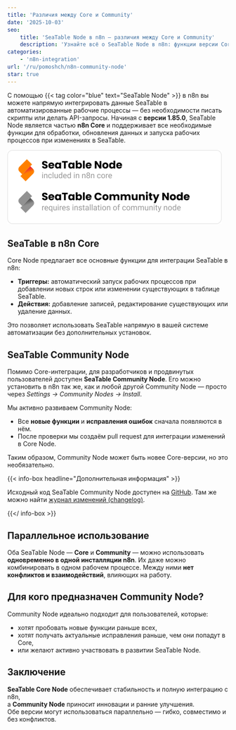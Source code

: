 ```yaml
---
title: 'Различия между Core и Community'
date: '2025-10-03'
seo:
    title: 'SeaTable Node в n8n – различия между Core и Community'
    description: 'Узнайте всё о SeaTable Node в n8n: функции версии Core, начиная с 1.85.0, преимущества Community Node и как использовать обе версии параллельно без конфликтов.'
categories:
    - 'n8n-integration'
url: '/ru/pomoshch/n8n-community-node'
star: true
---
```


С помощью {{< tag color="blue" text="SeaTable Node" >}} в n8n вы можете напрямую интегрировать данные SeaTable в автоматизированные рабочие процессы — без необходимости писать скрипты или делать API-запросы. Начиная с **версии 1.85.0**, SeaTable Node является частью **n8n Core** и поддерживает все необходимые функции для обработки, обновления данных и запуска рабочих процессов при изменениях в SeaTable.

![Logo of core and community node](community-vs-core.png)

## SeaTable в n8n Core

Core Node предлагает все основные функции для интеграции SeaTable в n8n:

- **Триггеры:** автоматический запуск рабочих процессов при добавлении новых строк или изменении существующих в таблице SeaTable.
- **Действия:** добавление записей, редактирование существующих или удаление данных.

Это позволяет использовать SeaTable напрямую в вашей системе автоматизации без дополнительных установок.

## SeaTable Community Node

Помимо Core-интеграции, для разработчиков и продвинутых пользователей доступен **SeaTable Community Node**. Его можно установить в n8n так же, как и любой другой Community Node — просто через _Settings → Community Nodes → Install_.

Мы активно развиваем Community Node:

- Все **новые функции** и **исправления ошибок** сначала появляются в нём.
- После проверки мы создаём pull request для интеграции изменений в Core Node.

Таким образом, Community Node может быть новее Core-версии, но это необязательно.

{{< info-box headline="Дополнительная информация" >}}

Исходный код SeaTable Community Node доступен на [GitHub](https://github.com/seatable/n8n-node). Там же можно найти [журнал изменений (changelog)](https://github.com/seatable/n8n-node/blob/master/CHANGELOG.md).

{{</ info-box >}}

## Параллельное использование

Оба SeaTable Node — **Core** и **Community** — можно использовать **одновременно в одной инсталляции n8n**. Их даже можно комбинировать в одном рабочем процессе. Между ними **нет конфликтов и взаимодействий**, влияющих на работу.

## Для кого предназначен Community Node?

Community Node идеально подходит для пользователей, которые:

- хотят пробовать новые функции раньше всех,
- хотят получать актуальные исправления раньше, чем они попадут в Core,
- или желают активно участвовать в развитии SeaTable Node.

## Заключение

**SeaTable Core Node** обеспечивает стабильность и полную интеграцию с n8n,  
а **Community Node** приносит инновации и ранние улучшения.  
Обе версии могут использоваться параллельно — гибко, совместимо и без конфликтов.
